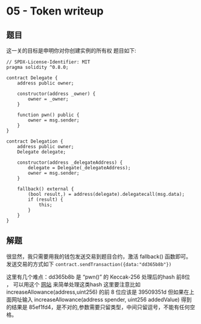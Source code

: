 # 05 - Token writeup

## 题目

这一关的目标是申明你对你创建实例的所有权
题目如下:
```
// SPDX-License-Identifier: MIT
pragma solidity ^0.8.0;

contract Delegate {
    address public owner;

    constructor(address _owner) {
        owner = _owner;
    }

    function pwn() public {
        owner = msg.sender;
    }
}

contract Delegation {
    address public owner;
    Delegate delegate;

    constructor(address _delegateAddress) {
        delegate = Delegate(_delegateAddress);
        owner = msg.sender;
    }

    fallback() external {
        (bool result,) = address(delegate).delegatecall(msg.data);
        if (result) {
            this;
        }
    }
}
```

## 解题
很显然，我只需要用我的钱包发送交易到题目合约，激活 fallback() 函数即可。
发送交易的方式如下 `contract.sendTransaction({data:"dd365b8b"})  `

这里有几个难点：dd365b8b 是 “pwn()” 的 Keccak-256 处理后的hash 前8位 ，
可以用这个 [网站](https://emn178.github.io/online-tools/keccak_256.html) 来简单处理这类hash
这里要注意比如 increaseAllowance(address,uint256) 的前 8 位应该是 39509351d
但如果在上面网址输入 increaseAllowance(address spender, uint256 addedValue) 得到的结果是 85ef1fd4，是不对的,参数需要只留类型，中间只留逗号，不能有任何空格。

